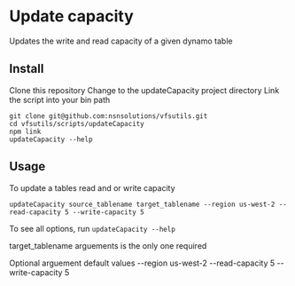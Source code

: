 # Update capacity

Updates the write and read capacity of a given dynamo table

## Install

Clone this repository
Change to the updateCapacity project directory
Link the script into your bin path

```
git clone git@github.com:nsnsolutions/vfsutils.git
cd vfsutils/scripts/updateCapacity
npm link
updateCapacity --help
```

## Usage

To update a tables read and or write capacity

```
updateCapacity source_tablename target_tablename --region us-west-2 --read-capacity 5 --write-capacity 5
```
To see all options, run `updateCapacity --help`

 target_tablename arguements is the only one required

Optional arguement default values
--region us-west-2
--read-capacity 5
--write-capacity 5


